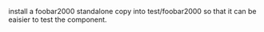 install a foobar2000 standalone copy into test/foobar2000 so that it can be eaisier to test the component.
